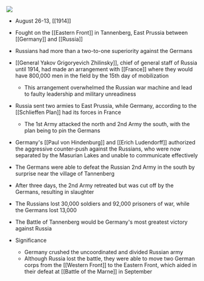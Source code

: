 
![](https://upload.wikimedia.org/wikipedia/commons/7/7b/Tannenberg3008.jpg)

- August 26-13, [[1914]]
- Fought on the [[Eastern Front]] in Tannenberg, East Prussia between [[Germany]] and [[Russia]]
- Russians had more than a two-to-one superiority against the Germans
- [[General Yakov Grigoryevich Zhilinsky]], chief of general staff of Russia until 1914, had made an arrangement with [[France]] where they would have 800,000 men in the field by the 15th day of mobilization
	- This arrangement overwhelmed the Russian war machine and lead to faulty leadership and military unreadiness
- Russia sent two armies to East Prussia, while Germany, according to the [[Schlieffen Plan]] had its forces in France
	- The 1st Army attacked the north and 2nd Army the south, with the plan being to pin the Germans
- Germany's [[Paul von Hindenburg]] and [[Erich Ludendorff]] authorized the aggressive counter-push against the Russians, who were now separated by the Masurian Lakes and unable to communicate effectively
- The Germans were able to defeat the Russian 2nd Army in the south by surprise near the village of Tannenberg
- After three days, the 2nd Army retreated but was cut off by the Germans, resulting in slaughter
- The Russians lost 30,000 soldiers and 92,000 prisoners of war, while the Germans lost 13,000
- The Battle of Tannenberg would be Germany's most greatest victory against Russia

- Significance
	- Germany crushed the uncoordinated and divided Russian army
	- Although Russia lost the battle, they were able to move two German corps from the [[Western Front]] to the Eastern Front, which aided in their defeat at [[Battle of the Marne]] in September



